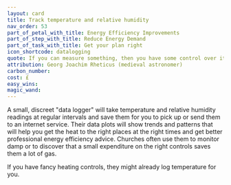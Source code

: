 ```yaml
---
layout: card
title: Track temperature and relative humidity
nav_order: 53
part_of_petal_with_title: Energy Efficiency Improvements
part_of_step_with_title: Reduce Energy Demand
part_of_task_with_title: Get your plan right
icon_shortcode: datalogging
quote: If you can measure something, then you have some control over it.
attribution: Georg Joachim Rheticus (medieval astronomer)
carbon_number: 
cost: £
easy_wins: 
magic_wand: 
---
```


<p>A small, discreet "data logger" will take temperature and relative humidity readings at regular intervals and save them for you to pick up or send them to an internet service. Their data plots will show trends and patterns that will help you get the heat to the right places at the right times and get better professional energy efficiency advice.  Churches often use them to monitor damp or to discover that a small expenditure on the right controls saves them a lot of gas. </p><p>If you have fancy heating controls, they might already log temperature for you.</p> 

